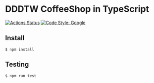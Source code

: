 # DDDTW CoffeeShop in TypeScript

[![Actions Status](https://github.com/FongX777/dddtw-coffeeshoip-typescript/workflows/PR%20Checks/badge.svg)](https://github.com/FongX777/dddtw-coffeeshoip-typescript/actions) [![Code Style: Google](https://img.shields.io/badge/code%20style-google-blueviolet.svg)](https://github.com/google/gts)

## Install

```
$ npm install
```

## Testing

```
$ npm run test
```
